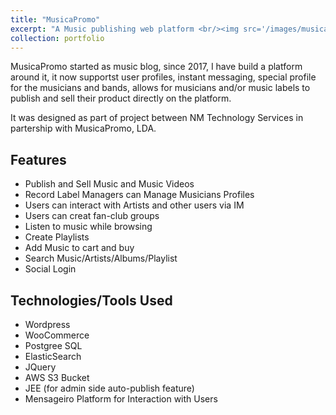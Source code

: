 ```yaml
---
title: "MusicaPromo"
excerpt: "A Music publishing web platform <br/><img src='/images/musicapromo.png'>"
collection: portfolio
---
```


MusicaPromo started as music blog, since 2017, I have build a platform around it, it now supportst user profiles, instant messaging, special profile for the musicians and bands, allows for musicians and/or music labels to publish and sell their product directly on the platform.

It was designed as part of project between NM Technology Services in partership with MusicaPromo, LDA.

## Features

* Publish and Sell Music and Music Videos
* Record Label Managers can Manage Musicians Profiles
* Users can interact with Artists and other users via IM
* Users can creat fan-club groups
* Listen to music while browsing
* Create Playlists
* Add Music to cart and buy
* Search Music/Artists/Albums/Playlist
* Social Login


## Technologies/Tools Used
* Wordpress
* WooCommerce
* Postgree SQL
* ElasticSearch
* JQuery
* AWS S3 Bucket
* JEE (for admin side auto-publish feature)
* Mensageiro Platform for Interaction with Users